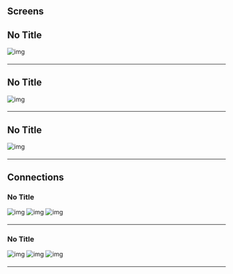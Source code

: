 
## Screens
## No Title
![img](http://ec2-54-224-148-49.compute-1.amazonaws.com/appscreens/616200ac5e1cdc585b350a189a005f27/screen.png)
#### 

---
## No Title
![img](http://ec2-54-224-148-49.compute-1.amazonaws.com/appscreens/616200ac5e1cdc585b350a189a007256/screen.png)
#### 

---
## No Title
![img](http://ec2-54-224-148-49.compute-1.amazonaws.com/appscreens/616200ac5e1cdc585b350a189a006dec/screen.png)
#### 

---

## Connections
### No Title
![img](http://ec2-54-224-148-49.compute-1.amazonaws.com/appscreens/616200ac5e1cdc585b350a189a005f27/screen.png)
![img](http://ec2-54-224-148-49.compute-1.amazonaws.com/images/downarrow/down-arrow.gif)
![img](http://ec2-54-224-148-49.compute-1.amazonaws.com/appscreens/616200ac5e1cdc585b350a189a006dec/screen.png)
#### 

* * *
### No Title
![img](http://ec2-54-224-148-49.compute-1.amazonaws.com/appscreens/616200ac5e1cdc585b350a189a006dec/screen.png)
![img](http://ec2-54-224-148-49.compute-1.amazonaws.com/images/downarrow/down-arrow.gif)
![img](http://ec2-54-224-148-49.compute-1.amazonaws.com/appscreens/616200ac5e1cdc585b350a189a007256/screen.png)
#### 

* * *

